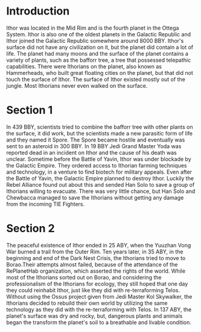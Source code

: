 # Introduction

Ithor was located in the Mid Rim and is the fourth planet in the Ottega System.
Ithor is also one of the oldest planets in the Galactic Republic and Ithor joined the Galactic Republic somewhere around 8000 BBY.
Ithor's surface did not have any civilization on it, but the planet did contain a lot of life.
The planet had many moons and the surface of the planet contains a variety of plants, such as the bafforr tree, a tree that possessed telepathic capabilities.
There were Ithorians on the planet, also known as Hammerheads, who built great floating cities on the planet, but that did not touch the surface of Ithor.
The surface of Ithor existed mostly out of the jungle.
Most Ithorians never even walked on the surface.

# Section 1

In 439 BBY, scientists tried to combine the bafforr tree with other plants on the surface, it did work, but the scientists made a new parasitic form of life and they named it Spore.
The Spore became hostile and eventually was sent to an asteroid in 300 BBY.
In 19 BBY Jedi Grand Master Yoda was reported dead in an incident on Ithor and the cause of his death was unclear.
Sometime before the Battle of Yavin, Ithor was under blockade by the Galactic Empire.
They ordered access to Ithorian farming techniques and technology, in a venture to find biotech for military appeals.
Even after the Battle of Yavin, the Galactic Empire planned to destroy Ithor.
Luckily the Rebel Alliance found out about this and sended Han Solo to save a group of Ithorians willing to evacuate.
There was very little chance, but Han Solo and Chewbacca managed to save the Ithorians without getting any damage from the incoming TIE Fighters.

# Section 2

The peaceful existence of Ithor ended in 25 ABY, when the Yuuzhan Vong War burned a trail from the Outer Rim.
Ten years later, in 35 ABY, in the beginning and end of the Dark Nest Crisis, the Ithorians tried to move to Borao.Their attempts almost failed, because of the attendance of the RePlanetHab organization, which asserted the rights of the world.
While most of the Ithorians sorted out on Borao, and considering the professionalism of the Ithorians for ecology, they still hoped that one day they could reinhabit Ithor, just like they did with re-terraforming Telos.
Without using the Ossus project given from Jedi Master Kol Skywalker, the Ithorians decided to rebuild their own world by utilizing the same technology as they did with the re-terraforming with Telos.
In 137 ABY, the planet's surface was dry and rocky, but, dangerous plants and animals began the transform the planet's soil to a breathable and livable condition.
